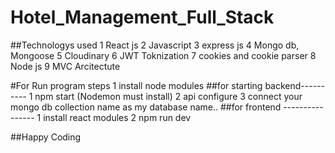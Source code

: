 # Hotel_Management_Full_Stack

##Technologys used
1 React js
2 Javascript
3 express js
4 Mongo db, Mongoose
5 Cloudinary
6 JWT Toknization
7 cookies and cookie parser
8 Node js
9 MVC Arcitectute

#For Run program steps
1 install node modules
##for starting backend----------
1 npm start (Nodemon must install)
2 api configure
3 connect your mongo db collection name as my database name..
##for frontend ----------------
1 install react modules
2 npm run dev


##Happy Coding
